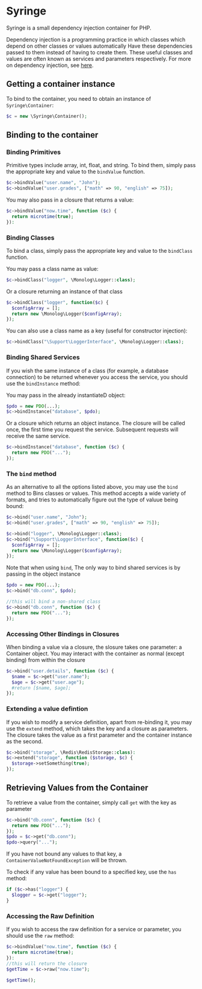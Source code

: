 # Syringe
Syringe is a small dependency injection container for PHP.

Dependency injection is a programming practice in which classes which depend on other classes or values automatically Have these dependencies passed to them instead of having to create them. These useful classes and values are often known as services and parameters respectively. For more on dependency injection, see [here](https://code.tutsplus.com/tutorials/dependency-injection-in-php--net-28146).

## Getting a container instance
To bind to the container, you need to obtain an instance of `Syringe\Container`:
```php
$c = new \Syringe\Container();
```

## Binding to the container
### Binding Primitives
Primitive types include array, int, float, and string. To bind them, simply pass the appropriate key and value to the `bindValue` function. 
```php
$c->bindValue("user.name", "John");
$c->bindValue("user.grades", ["math" => 90, "english" => 75]);
```

You may also pass in a closure that returns a value:
```php
$c->bindValue("now.time", function ($c) {
  return microtime(true);
}):
```
### Binding Classes
To bind a class, simply pass the appropriate key and value to the `bindClass` function. 

You may pass a class name as value:
```php
$c->bindClass("logger", \Monolog\Logger::class);
```

Or a closure returning an instance of that class
```php
$c->bindClass("logger", function($c) {
  $configArray = [];
  return new \Monolog\Logger($configArray);
});
```

You can also use a class name as a key (useful for constructor injection):
```php
$c->bindClass("\Support\LoggerInterface", \Monolog\Logger::class);
```

### Binding Shared Services
If you wish the same instance of a class (for example, a database connection) to be returned whenever you access the service, you should use the `bindInstance` method:

You may pass in the already instantiateD object:
````php
$pdo = new PDO(...);
$c->bindInstance("database", $pdo);
````

Or a closure which returns an object instance. The closure will be called once, the first time you request the service. Subsequent requests will receive the same service.
```php
$c->bindInstance("database", function ($c) {
  return new PDO("...");
});
```

### The `bind` method
As an alternative to all the options listed above, you may use the  `bind` method to Bins classes or values. This method accepts a wide variety of formats, and tries to automatically figure out the type of valuue being bound:
```php
$c->bind("user.name", "John");
$c->bind("user.grades", ["math" => 90, "english" => 75]);

$c->bind("logger", \Monolog\Logger::class);
$c->bind("\Support\LoggerInterface", function($c) {
  $configArray = [];
  return new \Monolog\Logger($configArray);
});
```

Note that when using `bind`, The only way to bind shared services is by passing in the object instance
```php
$pdo = new PDO(...);
$c->bind("db.conn", $pdo);

//this will bind a non-shared class
$c->bind("db.conn", function ($c) {
  return new PDO("...");
});
```

### Accessing Other Bindings in Closures
When binding a value via a closure, the slosure takes one parameter: a Container object. You may interact with the container as normal (except binding) from within the closure
```php
$c->bind("user.details", function ($c) {
  $name = $c->get("user.name");
  $age = $c->get("user.age");
  #return [$name, $age];
});
```

### Extending a value defintion
If you wish to modify a service definition, apart from re-binding it, you may use the `extend` method, which takes the key and a closure as parameters. The closure takes the value as a first parameter and the container instance as the second.
```php
$c->bind("storage", \Redis\RedisStorage::class):
$c->extend("storage", function ($storage, $c) {
  $storage->setSomething(true);
});
```

## Retrieving Values from the Container
To retrieve a value from the container, simply call `get` with the key as parameter
```php
$c->bind("db.conn", function ($c) {
  return new PDO("...");
});
$pdo = $c->get("db.conn");
$pdo->query("...");
```

If you have not bound any values to that key, a `ContainerValueNotFoundException` will be thrown.

To check if any value has been bound to a specified key, use the `has` method:
```php
if ($c->has("logger") {
  $logger = $c->get("logger");
}
```

### Accessing the Raw Definition
If you wish to access the raw definition for a service or parameter, you should use the `raw` method:

```php
$c->bindValue("now.time", function ($c) {
  return microtime(true);
}):
//this will return the closure
$getTime = $c->raw("now.time");

$getTime();
```